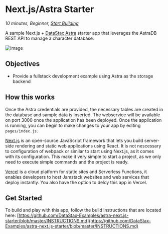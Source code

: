 <!--- Use the below tags to exclude content from the Astra DB UI --->
<!--- STARTEXCLUDE --->
<!--- ENDEXCLUDE --->

<!--- 
The Project Name, duration and skillLevel, make sure these values match
the astra.json
--->
<!--- STARTEXCLUDE --->
# Next.js/Astra Starter
*10 minutes, Beginner, [Start Building](https://github.com/DataStax-Examples/astra-next.js-starter/blob/master/INSTRUCTIONS.md)*


<!---  
A short few sentences describing what is the purpose of the example and what the user will learn

e.g.
This application shows how to use configure your NodeJs application to connect to DDAC/Cassandra/DSE or an Apollo database at runtime.

This should be the same as the "description" key in the astra.json file. 
--->
A sample Next.js + [DataStax Astra](https://astra.datastax.com/register?utm_source=devplay&utm_medium=github&utm_campaign=astra-next.js-starter) starter app that leverages the AstraDB REST API to manage a character database.
<!--- ENDEXCLUDE --->


<!--- 
heroImage example:
![image](https://user-images.githubusercontent.com/3254549/89590110-ff682580-d7fb-11ea-8e3a-47e3b552fc19.png)

Be sure to include 2 line breaks before and after the hero image
-->
![image](https://user-images.githubusercontent.com/3254549/89590110-ff682580-d7fb-11ea-8e3a-47e3b552fc19.png)


<!--- 
A list of the top objectives that are being demonstrated by this sample

e.g.
* To demonstrate how to specify at runtime between a standard (DSE/DDAC/C*) client configuration and an Apollo configuration for the same application.
--->
## Objectives
* Provide a fullstack development example using Astra as the storage backend

<!--- 
A description of how this sample works and how it demonstrates the objectives outlined above
--->  
## How this works
Once the Astra credentials are provided, the necessary tables are created in the database and sample data is inserted. The webservice will be available on port 3000 once the application has been deployed. Once the application is running, you can begin to make changes to your app by editing `pages/index.js`.

[Next.js](https://nextjs.org/) is an open-source JavaScript framework that lets you build server-side rendering and static web applications using React. It is not nescessary to configuration of webpack or similar to start using Next.js, as it comes with its configuration. This make it very simple to start a project, as we only need to execute simple commands and the project is ready.

[Vercel](https://vercel.com/) is a cloud platform for static sites and Serverless Functions, it enables developers to host Jamstack websites and web services that deploy instantly. You also have the option to deloy this app in Vercel.

<!--- 
Replace INSTRUCTIONS_LINK with an absolute path link to your instructions
--->
## Get Started
To build and play with this app, follow the build instructions that are located here: [https://github.com/DataStax-Examples/astra-next.js-starter/blob/master/INSTRUCTIONS.md](https://github.com/DataStax-Examples/astra-next.js-starter/blob/master/INSTRUCTIONS.md)